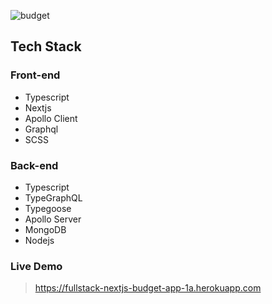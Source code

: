 ![budget](https://user-images.githubusercontent.com/84205265/147385915-ca0fc537-c570-4704-8e9a-66b12f3d6787.png)

## Tech Stack

### Front-end

- Typescript
- Nextjs
- Apollo Client
- Graphql
- SCSS

### Back-end

- Typescript
- TypeGraphQL
- Typegoose
- Apollo Server
- MongoDB
- Nodejs

### Live Demo

> https://fullstack-nextjs-budget-app-1a.herokuapp.com
